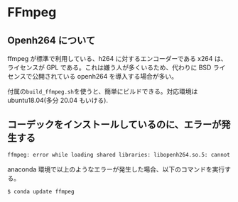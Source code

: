 # FFmpeg

## Openh264 について

ffmpeg が標準で利用している、h264 に対するエンコーダーである x264 は、ライセンスが GPL である。これは嫌う人が多くいるため、代わりに BSD ライセンスで公開されている openh264 を導入する場合が多い。

付属の`build_ffmpeg.sh`を使うと、簡単にビルドできる。対応環境は ubuntu18.04(多分 20.04 もいける).

## コーデックをインストールしているのに、エラーが発生する

```sh
ffmpeg: error while loading shared libraries: libopenh264.so.5: cannot open shared object file: No such file or directory
```

anaconda 環境で以上のようなエラーが発生した場合、以下のコマンドを実行する。

```
$ conda update ffmpeg
```
